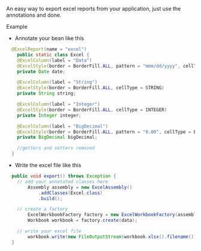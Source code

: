 An easy way to export excel reports from your application, just use the annotations and done.

Example

 - Annotate your bean like this

```java
  @ExcelReport(name = "excel")
	public static class Excel {
    @ExcelColumn(label = "Data") 
    @ExcelStyle(border = BorderFill.ALL, pattern = "mmm/dd/yyyy", cellType = DATE)
    private Date date;

    @ExcelColumn(label = "String") 
    @ExcelStyle(border = BorderFill.ALL, cellType = STRING)
    private String string;

    @ExcelColumn(label = "Integer") 
    @ExcelStyle(border = BorderFill.ALL, cellType = INTEGER)
    private Integer integer;

    @ExcelColumn(label = "BigDecimal") 
    @ExcelStyle(border = BorderFill.ALL, pattern = "0.00", cellType = BIGDECIMAL)
    private BigDecimal bigDecimal;

    //getters and setters removed
  }
```
 - Write the excel file like this

```java
  public void export() throws Exception {
    // add your annotated classes here
		Assembly assembly = new ExcelAssembly()
			.addClasses(Excel.class)
			.build();

    // create a factory
		ExcelWorkbookFactory factory = new ExcelWorkbookFactory(assembly);
		Workbook workbook = factory.create(data);

    // write your excel file
		workbook.write(new FileOutputStream(workbook.xlsx().filename()));
  }
```
